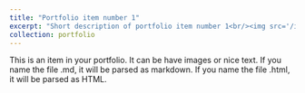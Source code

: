```yaml
---
title: "Portfolio item number 1"
excerpt: "Short description of portfolio item number 1<br/><img src='/images/1.jpg'>"
collection: portfolio
---
```


This is an item in your portfolio. It can be have images or nice text. If you name the file .md, it will be parsed as markdown. If you name the file .html, it will be parsed as HTML. 
